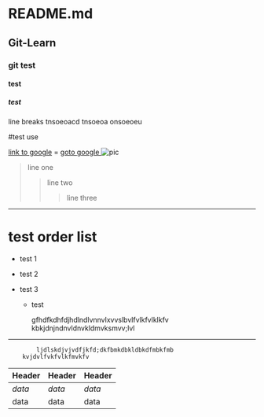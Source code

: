 # README.md

## Git-Learn

### git test

#### test

##### test

line breaks tnsoeoacd tnsoeoa
onsoeoeu

#test use

[link to google](https://www.google.co.th) = <a href="https://www.google.co.th">goto google </a>
![pic](./pic/logo-pimclick-footer-300x66.png)

>line one
>>line two
>>>line three
---
# test order list
+ test 1
- test 2
* test 3
    + test



        gfhdfkdhfdjhdlndlvnnvlxvvslbvlfvlkfvlklkfv
        kbkjdnjndnvldnvkldmvksmvv;lvl


---

            ljdlskdjvjvdfjkfd;dkfbmkdbkldbkdfmbkfmb
        kvjdvlfvkfvlkfmvkfv

 **Header** | **Header** | **Header** 
 -|-|-
|_data_|_data_|_data_|
| data | data | data

